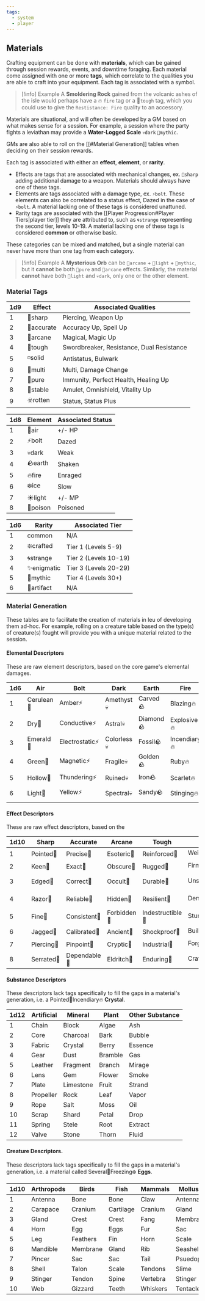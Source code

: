 ```yaml
---
tags:
  - system
  - player
---
```

## Materials
Crafting equipment can be done with **materials**, which can be gained through session rewards, events, and downtime foraging. Each material come assigned with one or more **tags**, which correlate to the qualities you are able to craft into your equipment. Each tag is associated with a symbol.

> [!info] Example
> A **Smoldering Rock** gained from the volcanic ashes of the isle would perhaps have a 🔥 `fire` tag or a 👊`tough` tag, which you could use to give the `Restistance: Fire` quality to an accessory.

Materials are situational, and will often be developed by a GM based on what makes sense for a session. For example, a session where the party fights a leviathan may provide a **Water-Logged Scale** `💀dark` `🌠mythic`.

GMs are also able to roll on the [[#Material Generation]] tables when deciding on their session rewards.

Each tag is associated with either an **effect**, **element**, or **rarity**. 
* Effects are tags that are associated with mechanical changes, ex. `🔺sharp` adding additional damage to a weapon. Materials should always have one of these tags.
* Elements are tags associated with a damage type, ex. `⚡bolt`. These elements can also be correlated to a status effect, Dazed in the case of `⚡bolt`. A material lacking one of these tags is considered unattuned.
* Rarity tags are associated with the [[Player Progression#Player Tiers|player tier]] they are attributed to, such as `🌀strange` representing the second tier, levels 10-19. A material lacking one of these tags is considered **common** or otherwise basic.

These categories can be mixed and matched, but a single material can never have more than one tag from each category. 

> [!info] Example
> A **Mysterious Orb** can be `🔮arcane` + `🚦light` + `🌠mythic`, but it **cannot** be both `🪽pure` and `🔮arcane` effects. Similarly, the material **cannot** have both `🚦light` and `💀dark`, only one or the other element.
### Material Tags

| 1d9 | Effect     | Associated Qualities                      |
| --- | ---------- | ----------------------------------------- |
| 1   | 🔺sharp    | Piercing, Weapon Up                       |
| 2   | 🎯accurate | Accuracy Up, Spell Up                     |
| 3   | 🔮arcane   | Magical, Magic Up                         |
| 4   | 👊tough    | Swordbreaker, Resistance, Dual Resistance |
| 5   | ◽solid     | Antistatus, Bulwark                       |
| 6   | 💠multi    | Multi, Damage Change                      |
| 7   | 🪽pure     | Immunity, Perfect Health, Healing Up      |
| 8   | 🔗stable   | Amulet, Omnishield, Vitality Up           |
| 9   | ☣️rotten   | Status, Status Plus                       |

| 1d8 | Element  | Associated Status |
| --- | -------- | ----------------- |
| 1   | 💨air    | +/- HP            |
| 2   | ⚡bolt    | Dazed             |
| 3   | 💀dark   | Weak              |
| 4   | 🪨earth  | Shaken            |
| 5   | 🔥fire   | Enraged           |
| 6   | ❄️ice    | Slow              |
| 7   | ☀️light  | +/- MP            |
| 8   | 🍏poison | Poisoned          |

| 1d6 | Rarity     | Associated Tier       |
| --- | ---------- | --------------------- |
| 1   | common     | N/A                   |
| 2   | ❇️crafted  | Tier 1 (Levels 5-9)   |
| 3   | 🌀strange  | Tier 2 (Levels 10-19) |
| 4   | ✨enigmatic | Tier 3 (Levels 20-29) |
| 5   | 🌠mythic   | Tier 4 (Levels 30+)   |
| 6   | 📕artifact | N/A                   |

### Material Generation
These tables are to facilitate the creation of materials in leu of developing them ad-hoc. For example, rolling on a creature table based on the type(s) of creature(s) fought will provide you with a unique material related to the session. 
#### Elemental Descriptors
These are raw element descriptors, based on the core game's elemental damages.

| 1d6 | Air        | Bolt           | Dark        | Earth     | Fire         | Ice           | Light         | Poison      |
| --- | ---------- | -------------- | ----------- | --------- | ------------ | ------------- | ------------- | ----------- |
| 1   | Cerulean💨 | Amber⚡         | Amethyst💀  | Carved🪨  | Blazing🔥    | Arctic❄️      | Ethereal☀️    | Corrosive🍏 |
| 2   | Dry💨      | Conductive⚡    | Astral💀    | Diamond🪨 | Explosive🔥  | Azure❄️       | Opaline☀️     | Infected🍏  |
| 3   | Emerald💨  | Electrostatic⚡ | Colorless💀 | Fossil🪨  | Incendiary🔥 | Crystalline❄️ | Royal☀️       | Speckled🍏  |
| 4   | Green💨    | Magnetic⚡      | Fragile💀   | Golden🪨  | Ruby🔥       | Freezing❄️    | Shining☀️     | Streaked🍏  |
| 5   | Hollow💨   | Thundering⚡    | Ruined💀    | Iron🪨    | Scarlet🔥    | Frosty❄️      | Silver☀️      | Toxic🍏     |
| 6   | Light💨    | Yellow⚡        | Spectral💀  | Sandy🪨   | Stinging🔥   | Pale❄️        | Transparent☀️ | Violet🍏    |

#### Effect Descriptors
These are raw effect descriptors, based on the 

| 1d10 | Sharp      | Accurate     | Arcane      | Tough            | Solid       | Multi       | Pure        | Stable     | Rotten       |
| ---- | ---------- | ------------ | ----------- | ---------------- | ----------- | ----------- | ----------- | ---------- | ------------ |
| 1    | Pointed🔺  | Precise🎯    | Esoteric🔮  | Reinforced👊     | Weighty◽    | Several💠   | Refined🪽   | Steady🔗   | Decayed☣️    |
| 2    | Keen🔺     | Exact🎯      | Obscure🔮   | Rugged👊         | Firm◽       | Twinned💠   | Pristine🪽  | Secure🔗   | Spoiled☣️    |
| 3    | Edged🔺    | Correct🎯    | Occult🔮    | Durable👊        | Unshakable◽ | Dual💠      | Elemental🪽 | Balanced🔗 | Corroded☣️   |
| 4    | Razor🔺    | Reliable🎯   | Hidden🔮    | Resilient👊      | Dense◽      | Verastile💠 | Untained🪽  | Reliable🔗 | Decomposed☣️ |
| 5    | Fine🔺     | Consistent🎯 | Forbidden🔮 | Indestructible👊 | Sturdy◽     | Adaptable💠 | Clean🪽     | Firm🔗     | Putrid☣️     |
| 6    | Jagged🔺   | Calibrated🎯 | Ancient🔮   | Shockproof👊     | Built◽      | Several💠   | Clear🪽     | Constant🔗 | Foul☣️       |
| 7    | Piercing🔺 | Pinpoint🎯   | Cryptic🔮   | Industrial👊     | Forged◽     | Multiple💠  | Bright🪽    | Anchored🔗 | Moldy☣️      |
| 8    | Serrated🔺 | Dependable🎯 | Eldritch🔮  | Enduring👊       | Crafted◽    | Modular💠   | Fresh🪽     | Staunch🔗  | Rancid☣️     |
#### Substance Descriptors
These descriptors lack tags specifically to fill the gaps in a material's generation, i.e. a Pointed🔺Incendiary🔥 **Crystal**.

| 1d12 | Artificial | Mineral   | Plant   | Other Substance |
| ---- | ---------- | --------- | ------- | --------------- |
| 1    | Chain      | Block     | Algae   | Ash             |
| 2    | Core       | Charcoal  | Bark    | Bubble          |
| 3    | Fabric     | Crystal   | Berry   | Essence         |
| 4    | Gear       | Dust      | Bramble | Gas             |
| 5    | Leather    | Fragment  | Branch  | Mirage          |
| 6    | Lens       | Gem       | Flower  | Smoke           |
| 7    | Plate      | Limestone | Fruit   | Strand          |
| 8    | Propeller  | Rock      | Leaf    | Vapor           |
| 9    | Rope       | Salt      | Moss    | Oil             |
| 10   | Scrap      | Shard     | Petal   | Drop            |
| 11   | Spring     | Stele     | Root    | Extract         |
| 12   | Valve      | Stone     | Thorn   | Fluid           |

#### Creature Descriptors.
These descriptors lack tags specifically to fill the gaps in a material's generation, i.e. a material called Several💠Freezing❄️ **Eggs**.

| 1d10 | Arthropods | Birds    | Fish      | Mammals  | Mollusks  | Reptiles |
| ---- | ---------- | -------- | --------- | -------- | --------- | -------- |
| 1    | Antenna    | Bone     | Bone      | Claw     | Antenna   | Bone     |
| 2    | Carapace   | Cranium  | Cartilage | Cranium  | Gland     | Claw     |
| 3    | Gland      | Crest    | Crest     | Fang     | Membrane  | Cranium  |
| 4    | Horn       | Egg      | Eggs      | Fur      | Sac       | Crest    |
| 5    | Leg        | Feathers | Fin       | Horn     | Scale     | Egg      |
| 6    | Mandible   | Membrane | Gland     | Rib      | Seashell  | Fang     |
| 7    | Pincer     | Sac      | Sac       | Tail     | Psuedopod | Gland    |
| 8    | Shell      | Talon    | Scale     | Tendons  | Slime     | Scale    |
| 9    | Stinger    | Tendon   | Spine     | Vertebra | Stinger   | Spine    |
| 10   | Web        | Gizzard  | Teeth     | Whiskers | Tentacle  | Tail     |
